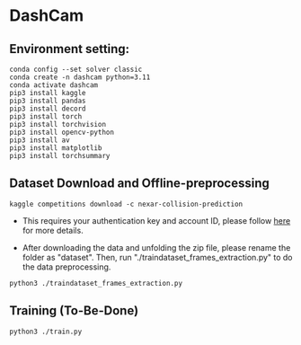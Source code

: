# DashCam
## Environment setting:

```
conda config --set solver classic
conda create -n dashcam python=3.11
conda activate dashcam
pip3 install kaggle
pip3 install pandas
pip3 install decord 
pip3 install torch 
pip3 install torchvision
pip3 install opencv-python
pip3 install av  
pip3 install matplotlib 
pip3 install torchsummary 
```

## Dataset Download and Offline-preprocessing
```
kaggle competitions download -c nexar-collision-prediction
```
* This requires your authentication key and account ID, please follow [here](https://github.com/Kaggle/kaggle-api#download-dataset-files) for more details.

* After downloading the data and unfolding the zip file, please rename the folder as "dataset". Then, run "./traindataset_frames_extraction.py" to do the data preprocessing.
```
python3 ./traindataset_frames_extraction.py
```

## Training (To-Be-Done)
```
python3 ./train.py
```
